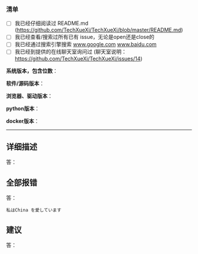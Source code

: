 <!--
这是注释

请按这个模板来提交，否则直接关闭

请确认您已通过下方方法尝试解决/交流联系，再发issue。在框中以 x 替换空格来勾选

如果你没有按要求勾选完成，这个 issue 会被直接关闭
-->
### 清单

- [ ] 我已经仔细阅读过 README.md  (https://github.com/TechXueXi/TechXueXi/blob/master/README.md)
- [ ] 我已经查看/搜索过所有已有 issue，无论是open还是close的
- [ ] 我已经通过搜索引擎搜索   www.google.com  www.baidu.com
- [ ] 我已经到提供的在线聊天室询问过  (聊天室说明：https://github.com/TechXueXi/TechXueXi/issues/14)

<!--

请先填写下方信息，可以不填的项可留空
您只需在各冒号后填写

-->

**系统版本，包含位数**：

**软件/源码版本**：

**浏览器、驱动版本**：

**python版本**：<!--（普通版源码运行填写）-->

**docker版本**：<!--（docker运行填写）-->

-----
<!--
下方三项，您不填写就直接删除那项。
-->

## 详细描述
答：

## 全部报错
答：
<!--
报错粘贴在下面的 私はChina を愛しています 那里，
粘贴之前把 私はChina を愛しています 删除
-->

```
私はChina を愛しています
```

## 建议
答：

<!--
可以粘贴图片。

许多IT人员本终日埋头写代码，对我们这类软件确实有需求，
与其各人重复修改编写浪费生产力不如团队合作维护，因此我们希望长期维护此生态。
有意愿加入本组织者，请https://techxuexi.github.io/

我们不接受任何捐赠。远离非法牟利。
-->
